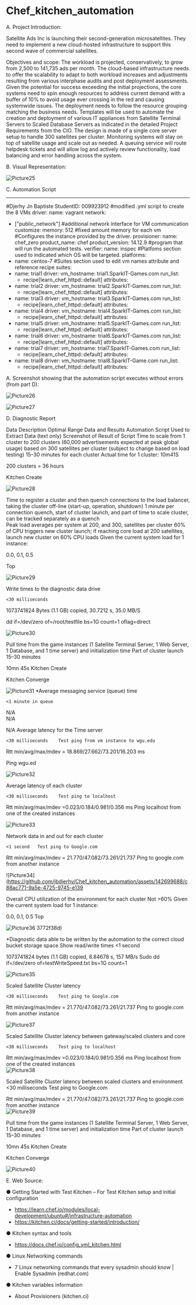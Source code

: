 # Chef_kitchen_automation
 
A.	Project Introduction:
 
Satellite Ads Inc is launching their second-generation microsatellites. They need to implement a new cloud-hosted infrastructure to support this second wave of commercial satellites. 
 
 Objectives and scope:
The workload is projected, conservatively, to grow from 2,500 to 141,735 ads per month. The cloud-based infrastructure needs to offer the scalability to adapt to both workload increases and adjustments resulting from various interphase audits and post deployment assessments.  Given the potential for success exceeding the initial projections, the core systems need to spin enough resources to address current demand with a buffer of 10% to avoid usage ever crossing in the red and causing systemwide issues. 
The deployment needs to follow the resource grouping matching the business needs. Templates will be used to automate the creation and deployment of various IT appliances from Satellite Terminal Servers to Scaled Database Servers as indicated in the detailed Project Requirements from the CIO. The design is made of a single core server setup to handle 300 satellites per cluster. Monitoring systems will stay on top of satellite usage and scale out as needed. A queuing service will route helpdesk tickets and will allow log and actively review functionality, load balancing and error handling across the system. 
 
 
 
 
 
 
 
 
 
B.	 Visual Representation:
 
 
 ![Picture25](https://github.com/jbdjerhy/Chef_kitchen_automation/assets/142699688/0d75ecca-ce6a-44f3-acf1-349b0df6e443)

 
 
 
 
 
 
 
 
 
C.	Automation Script
 
---
#Djerhy Jn Baptiste StudentID: 009923912
#modified .yml script to create the 8 VMs
driver:
  name: vagrant
network:
  - ["public_network"] #additional network interface for VM communication
customize:
  memory: 512 #fixed amount memory for each vm
#Configures the instance provided by the driver. 
provisioner:
  name: chef_zero
  product_name: chef
  product_version: 14.12.9
#program that will run the automated tests. 
verifier:
  name: inspec
#Platfoms section used to indicated which OS will be targeted. 
platforms:
  - name: centos-7 
#Suites section used to edit vm names attribute and reference recipe
suites:
  - name: trial1
    driver:
      vm_hostname: trial1.SparkIT-Games.com
    run_list:
      - recipe[learn_chef_httpd::default]
    attributes:
  - name: trial2
    driver:
      vm_hostname: trial2.SparkIT-Games.com
    run_list:
      - recipe[learn_chef_httpd::default]
    attributes:
  - name: trial3
    driver:
      vm_hostname: trial3.SparkIT-Games.com
    run_list:
      - recipe[learn_chef_httpd::default]
    attributes:
  - name: trial4
    driver:
      vm_hostname: trial4.SparkIT-Games.com
    run_list:
      - recipe[learn_chef_httpd::default]
    attributes:    
  - name: trial5
    driver:
      vm_hostname: trial5.SparkIT-Games.com
    run_list:
      - recipe[learn_chef_httpd::default]
    attributes:
  - name: trial6
    driver:
      vm_hostname: trial6.SparkIT-Games.com
    run_list:
      - recipe[learn_chef_httpd::default]
    attributes:
  - name: trial7
    driver:
      vm_hostname: trial7.SparkIT-Games.com
    run_list:
      - recipe[learn_chef_httpd::default]
    attributes:
  - name: trial8
    driver:
      vm_hostname: trial8.SparkIT-Game.com
    run_list:
      - recipe[learn_chef_httpd::default]
    attributes:
 
 
 
 
 
 
 
 
 
 
 
 
 
 
 
A.	Screenshot showing that the automation script executes without errors (from part D):
 
 
 ![Picture26](https://github.com/jbdjerhy/Chef_kitchen_automation/assets/142699688/71d28868-6f9b-43c0-88c3-58b2a40431ab)
 

 
 ![Picture27](https://github.com/jbdjerhy/Chef_kitchen_automation/assets/142699688/dc8ce923-0583-4f28-9ef1-829daf75e581)
 
 

 
 
 
 
 
D.	Diagnostic Report
 
Data Description	Optimal Range	Data and Results	Automation Script Used to Extract Data (text only)	Screenshot of Result of Script
Time to scale from 1 cluster to 200 clusters 
(60,000 advertisements expected at peak global usage) based on 300 satellites per cluster (subject to change based on load testing)
 	15–30 minutes for each cluster	Actual time for 1 cluster: 10m41S
 
 
200 clusters = 36 hours	 
 
 
Kitchen Create	 

![Picture28](https://github.com/jbdjerhy/Chef_kitchen_automation/assets/142699688/35bd44d5-a02c-4788-9635-b266504dafdb)


 
Time to register a cluster and then quench connections to the load balancer, taking the cluster off-line (start-up, operation, shutdown)
 	1 minute per connection quench, start of cluster launch, and part of time to scale cluster, can be tracked separately as a quench	 	 	 
Peak load averages per system at 200, and 300, satellites per cluster	60% of CPU triggers new cluster launch; if reaching core load at 200 satellites, launch new cluster on 60% CPU loads	Given the current system load for 1 instance: 
 
0.0, 0.1, 0.5
 
 	 
 
 
 
Top	 

![Picture29](https://github.com/jbdjerhy/Chef_kitchen_automation/assets/142699688/b2eac562-0925-42c4-8126-8adbaa06ed1e)
 
Write times to the diagnostic data drive
 
 	<30 milliseconds	 
 
 
1073741824 Bytes (1.1 GB) copied, 30.7212 s, 35.0 MB/S	 
 
dd if=/dev/zero of=/root/testfile bs=1G count=1 oflag=direct
 	 
![Picture30](https://github.com/jbdjerhy/Chef_kitchen_automation/assets/142699688/d56b0da6-6ba4-4e04-a83c-5be542e35564)
 
Pull time from the game instances (1 Satellite Terminal Server, 1 Web Server, 1 Database, and 1 time server) and initialization time
 	Part of cluster launch 15–30 minutes	 
 
10mn 45s	Kitchen Create
 
Kitchen Converge	 

![Picture31](https://github.com/jbdjerhy/Chef_kitchen_automation/assets/142699688/d6458510-1260-44af-8602-3bf090be643f) 
*Average messaging service (queue) time
 
 	<1 minute in queue	 
 
N/A	 
N/A	 
 
N/A
Average latency for the Time server
 
 	<30 milliseconds	Test ping from vm instance to wgu.edu
 
Rtt min/avg/max/mdev = 18.869/27.662/73.201/16.203 ms	 
 
 
 
Ping wgu.ed	 

![Picture32](https://github.com/jbdjerhy/Chef_kitchen_automation/assets/142699688/f84bea36-b656-4382-9990-966f93e1da6c)
 
Average latency of each cluster 
 
 	<30 milliseconds	Test ping to localhost
 
Rtt min/avg/max/mdev =0.023/0.184/0.981/0.356 ms	Ping localhost from one of the created instances 	 

![Picture33](https://github.com/jbdjerhy/Chef_kitchen_automation/assets/142699688/bb6eda9c-d761-43ac-9b15-d18daa474ecb)
 
Network data in and out for each cluster
 
 	<1 second	Test ping to Google.com 
 
Rtt min/avg/max/mdev = 21.770/47.082/73.261/21.737	Ping to google.com from another instance 	 

![Picture34](https://github.com/jbdjerhy/Chef_kitchen_automation/assets/142699688/c88ac771-9a5e-4725-9745-e139
 
Overall CPU utilization of the environment for each cluster
 	Not >60%	Given the current system load for 1 instance: 
 
0.0, 0.1, 0.5
 	Top 	 

 ![Picture36](https://github.com/jbdjerhy/Chef_kitchen_automation/assets/142699688/cbdcd791-00e5-433d-9d8f-fd53bb96edb8)
3772f38d)

*Diagnostic data able to be written by the automation to the correct cloud bucket storage space	Show read/write times <1 second	 
 
 
 
1073741824 bytes (1.1 GB) copied, 6.84678 s, 157 MB/s	Sudo dd if=/dev/zero of=testWriteSpeed.txt bs=1G count=1	 

![Picture35](https://github.com/jbdjerhy/Chef_kitchen_automation/assets/142699688/0b648bcf-cffe-4b0e-90a4-e01f4e8893a6)
 
Scaled Satellite Cluster latency
 
 	<30 milliseconds	Test ping to Google.com 
 
Rtt min/avg/max/mdev = 21.770/47.082/73.261/21.737	Ping to google.com from another instance 	 

![Picture37](https://github.com/jbdjerhy/Chef_kitchen_automation/assets/142699688/aecd1a68-506a-47aa-983d-88613c904668)
 
Scaled Satellite Cluster latency between gateway/scaled clusters and core
 
 	<30 milliseconds	Test ping to localhost
 
Rtt min/avg/max/mdev =0.023/0.184/0.981/0.356 ms	Ping localhost from one of the created instances 	 
![Picture38](https://github.com/jbdjerhy/Chef_kitchen_automation/assets/142699688/b7d09de5-7427-482d-afc5-2d50b61e584c)
 
Scaled Satellite Cluster latency between scaled clusters and environment 
 	<30 milliseconds	Test ping to Google.com 
 
Rtt min/avg/max/mdev = 21.770/47.082/73.261/21.737	Ping to google.com from another instance 	 
![Picture39](https://github.com/jbdjerhy/Chef_kitchen_automation/assets/142699688/f5fd6d4d-5fa2-4882-b521-30d2baa727cf)
 
Pull time from the game instances (1 Satellite Terminal Server, 1 Web Server, 1 Database, and 1 time server) and initialization time
 	Part of cluster launch 15–30 minutes	 
 
10mn 45s	Kitchen Create
 
Kitchen Converge	 

 ![Picture40](https://github.com/jbdjerhy/Chef_kitchen_automation/assets/142699688/a49ffb33-ca80-499c-a8a8-c5a2d8892553)
 
 
 
E.	Web Source:
 
● Getting Started with Test Kitchen – For Test Kitchen setup and initial configuration
- https://learn.chef.io/modules/local-development/ubuntu#/infrastructure-automation
- https://kitchen.ci/docs/getting-started/introduction/ 
 
● Kitchen syntax and tools 
- https://docs.chef.io/config_yml_kitchen.html
 
● Linux Networking commands 
- 7 Linux networking commands that every sysadmin should know | Enable Sysadmin (redhat.com)
 
 
● Kitchen variables information 
- About Provisioners (kitchen.ci)
 
 



